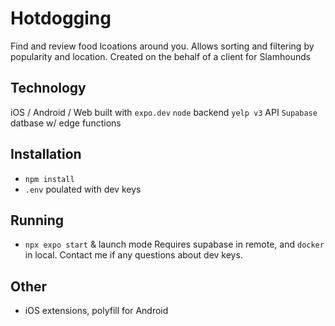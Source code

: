 # Hotdogging

Find and review food lcoations around you. Allows sorting and filtering by popularity and location. Created on the behalf of a client for Slamhounds

## Technology

iOS / Android / Web built with `expo.dev`
`node` backend
`yelp v3` API
`Supabase` datbase w/ edge functions

## Installation

- `npm install`
- `.env` poulated with dev keys

## Running

- `npx expo start` & launch mode
Requires supabase in remote, and `docker` in local.
Contact me if any questions about dev keys.

## Other

- iOS extensions, polyfill for Android
